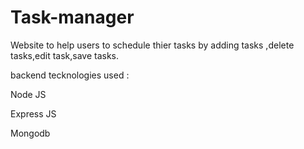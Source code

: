 # Task-manager
Website to help users to schedule thier tasks by adding tasks ,delete tasks,edit task,save tasks.

backend tecknologies used :

Node JS

Express JS

Mongodb


